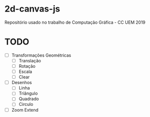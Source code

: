 # 2d-canvas-js
Repositório usado no trabalho de Computação Gráfica - CC UEM 2019


# TODO

- [ ] Transformações Geométricas
    - [ ] Translação
    - [ ] Rotação
    - [ ] Escala
    - [ ] Clear
- [ ] Desenhos
    - [ ] Linha
    - [ ] Triângulo
    - [ ] Quadrado
    - [ ] Circulo
- [ ] Zoom Extend